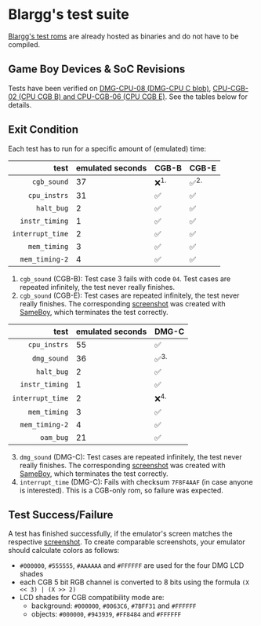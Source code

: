 # Blargg's test suite

[Blargg's test roms](https://github.com/retrio/gb-test-roms)
are already hosted as binaries and do not have to be compiled.

## Game Boy Devices & SoC Revisions

Tests have been verified on
[DMG-CPU-08 (DMG-CPU C blob)](https://gbhwdb.gekkio.fi/consoles/dmg),
[CPU-CGB-02 (CPU CGB B) and CPU-CGB-06 (CPU CGB E)](
https://gbhwdb.gekkio.fi/consoles/cgb).
See the tables below for details.

## Exit Condition

[//]: # (TODO add CGB-C)

Each test has to run for a specific amount of (emulated) time:

| test | emulated seconds | CGB-B | CGB-E |
| ---: | --- | --- | --- |
| `cgb_sound` | 37 | &#10060;<sup>1.</sup> | &#9989;<sup>2.</sup>
| `cpu_instrs` | 31 | &#9989; | &#9989;
| `halt_bug` | 2 | &#9989; | &#9989;
| `instr_timing` | 1 | &#9989; | &#9989;
| `interrupt_time` | 2 | &#9989; | &#9989;
| `mem_timing` | 3 | &#9989; | &#9989;
| `mem_timing-2` | 4 | &#9989; | &#9989;

1. `cgb_sound` (CGB-B):
   Test case 3 fails with code `04`.
   Test cases are repeated infinitely,
   the test never really finishes.
2. `cgb_sound` (CGB-E):
   Test cases are repeated infinitely,
   the test never really finishes.
   The corresponding
   [screenshot](https://github.com/c-sp/gameboy-test-roms/tree/master/src/blargg-expected/cgb_sound)
   was created with [SameBoy](https://sameboy.github.io),
   which terminates the test correctly.

| test | emulated seconds | DMG-C |
| ---: | --- | --- |
| `cpu_instrs` | 55 | &#9989;
| `dmg_sound` | 36 | &#9989;<sup>3.</sup>
| `halt_bug` | 2 | &#9989;
| `instr_timing` | 1 | &#9989;
| `interrupt_time` | 2 | &#10060;<sup>4.</sup>
| `mem_timing` | 3 | &#9989;
| `mem_timing-2` | 4 | &#9989;
| `oam_bug` | 21 | &#9989;

3. `dmg_sound` (DMG-C):
   Test cases are repeated infinitely,
   the test never really finishes.
   The corresponding
   [screenshot](https://github.com/c-sp/gameboy-test-roms/tree/master/src/blargg-expected/dmg_sound)
   was created with [SameBoy](https://sameboy.github.io),
   which terminates the test correctly.
4. `interrupt_time` (DMG-C):
   Fails with checksum `7F8F4AAF` (in case anyone is interested).
   This is a CGB-only rom, so failure was expected.

## Test Success/Failure

A test has finished successfully,
if the emulator's screen matches the respective
[screenshot](https://github.com/c-sp/gameboy-test-roms/tree/master/src/blargg-expected).
To create comparable screenshots,
your emulator should calculate colors as follows:
- `#000000`, `#555555`, `#AAAAAA` and `#FFFFFF` are used for the four DMG LCD
  shades
- each CGB 5 bit RGB channel is converted to 8 bits using the formula
  `(X << 3) | (X >> 2)`
- LCD shades for CGB compatibility mode are:
   - background: `#000000`, `#0063C6`, `#7BFF31` and `#FFFFFF`
   - objects: `#000000`, `#943939`, `#FF8484` and `#FFFFFF`
